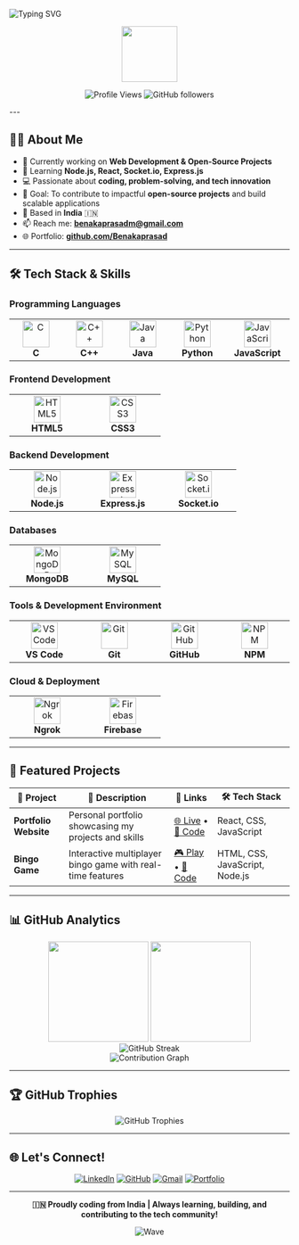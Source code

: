
![Typing SVG](https://readme-typing-svg.herokuapp.com?font=Poppins&weight=700&size=28&pause=1000&color=1E90FF&width=900&lines=Hi,+I'm+Benaka+Prasad+M;Full+Stack+Developer;Passionate+about+Building+Scalable+Web+Applications;Always+Learning+%26+Growing!)
<div align="center">
  <img src="https://media.giphy.com/media/M9gbBd9nbDrOTu1Mqx/giphy.gif" width="100"/>
</div>
<div align="center">
  
![Profile Views](https://komarev.com/ghpvc/?username=Benakaprasad&color=brightgreen&style=for-the-badge)
![GitHub followers](https://img.shields.io/github/followers/Benakaprasad?logo=github&style=for-the-badge&color=0969da)
</div>
---

## 🧑‍💻 About Me

- 🔭 Currently working on **Web Development & Open-Source Projects**
- 🌱 Learning **Node.js, React, Socket.io, Express.js**
- 💻 Passionate about **coding, problem-solving, and tech innovation**
- 🎯 Goal: To contribute to impactful **open-source projects** and build scalable applications
- 📍 Based in **India** 🇮🇳
- 📫 Reach me: **benakaprasadm@gmail.com**
- 🌐 Portfolio: **[github.com/Benakaprasad](https://github.com/Benakaprasad)**

---

## 🛠️ Tech Stack & Skills

### **Programming Languages**
<div align="center">
<table>
<tr>
<td align="center" width="120">
<img src="https://cdn.jsdelivr.net/gh/devicons/devicon/icons/c/c-original.svg" width="48" height="48" alt="C" />
<br><strong>C</strong>
</td>
<td align="center" width="120">
<img src="https://cdn.jsdelivr.net/gh/devicons/devicon/icons/cplusplus/cplusplus-original.svg" width="48" height="48" alt="C++" />
<br><strong>C++</strong>
</td>
<td align="center" width="120">
<img src="https://cdn.jsdelivr.net/gh/devicons/devicon/icons/java/java-original.svg" width="48" height="48" alt="Java" />
<br><strong>Java</strong>
</td>
<td align="center" width="120">
<img src="https://cdn.jsdelivr.net/gh/devicons/devicon/icons/python/python-original.svg" width="48" height="48" alt="Python" />
<br><strong>Python</strong>
</td>
<td align="center" width="120">
<img src="https://cdn.jsdelivr.net/gh/devicons/devicon/icons/javascript/javascript-original.svg" width="48" height="48" alt="JavaScript" />
<br><strong>JavaScript</strong>
</td>
</tr>
</table>
</div>

### **Frontend Development**
<div align="center">
<table>
<tr>
<td align="center" width="120">
<img src="https://cdn.jsdelivr.net/gh/devicons/devicon/icons/html5/html5-original.svg" width="48" height="48" alt="HTML5" />
<br><strong>HTML5</strong>
</td>
<td align="center" width="120">
<img src="https://cdn.jsdelivr.net/gh/devicons/devicon/icons/css3/css3-original.svg" width="48" height="48" alt="CSS3" />
<br><strong>CSS3</strong>
</td>
</tr>
</table>
</div>

### **Backend Development**
<div align="center">
<table>
<tr>
<td align="center" width="120">
<img src="https://cdn.jsdelivr.net/gh/devicons/devicon/icons/nodejs/nodejs-original.svg" width="48" height="48" alt="Node.js" />
<br><strong>Node.js</strong>
</td>
<td align="center" width="120">
<img src="https://cdn.jsdelivr.net/gh/devicons/devicon/icons/express/express-original.svg" width="48" height="48" alt="Express.js" />
<br><strong>Express.js</strong>
</td>
<td align="center" width="120">
<img src="https://cdn.jsdelivr.net/gh/devicons/devicon/icons/socketio/socketio-original.svg" width="48" height="48" alt="Socket.io" />
<br><strong>Socket.io</strong>
</td>
</tr>
</table>
</div>

### **Databases**
<div align="center">
<table>
<tr>
<td align="center" width="120">
<img src="https://cdn.jsdelivr.net/gh/devicons/devicon/icons/mongodb/mongodb-original.svg" width="48" height="48" alt="MongoDB" />
<br><strong>MongoDB</strong>
</td>
<td align="center" width="120">
<img src="https://cdn.jsdelivr.net/gh/devicons/devicon/icons/mysql/mysql-original.svg" width="48" height="48" alt="MySQL" />
<br><strong>MySQL</strong>
</td>
</tr>
</table>
</div>

### **Tools & Development Environment**
<div align="center">
<table>
<tr>
<td align="center" width="120">
<img src="https://cdn.jsdelivr.net/gh/devicons/devicon/icons/vscode/vscode-original.svg" width="48" height="48" alt="VS Code" />
<br><strong>VS Code</strong>
</td>
<td align="center" width="120">
<img src="https://cdn.jsdelivr.net/gh/devicons/devicon/icons/git/git-original.svg" width="48" height="48" alt="Git" />
<br><strong>Git</strong>
</td>
<td align="center" width="120">
<img src="https://cdn.jsdelivr.net/gh/devicons/devicon/icons/github/github-original.svg" width="48" height="48" alt="GitHub" />
<br><strong>GitHub</strong>
</td>
<td align="center" width="120">
<img src="https://cdn.jsdelivr.net/gh/devicons/devicon/icons/npm/npm-original-wordmark.svg" width="48" height="48" alt="NPM" />
<br><strong>NPM</strong>
</td>
</tr>
</table>
</div>

### **Cloud & Deployment**
<div align="center">
<table>
<tr>
<td align="center" width="120">
<img src="https://cdn.jsdelivr.net/npm/simple-icons@v9/icons/ngrok.svg" width="48" height="48" alt="Ngrok" />
<br><strong>Ngrok</strong>
</td>
<td align="center" width="120">
<img src="https://www.vectorlogo.zone/logos/firebase/firebase-icon.svg" width="48" height="48" alt="Firebase" />
<br><strong>Firebase</strong>
</td>
</tr>
</table>
</div>

---

## 🎯 Featured Projects

<div align="center">

| 🚀 Project | 📝 Description | 🔗 Links | 🛠️ Tech Stack |
|------------|-----------------|-----------|----------------|
| **Portfolio Website** | Personal portfolio showcasing my projects and skills | [🌐 Live](https://github.com/Benakaprasad) • [📁 Code](https://github.com/Benakaprasad/portfolio) | React, CSS, JavaScript |
| **Bingo Game** | Interactive multiplayer bingo game with real-time features | [🎮 Play](https://github.com/Benakaprasad/Bingo) • [📁 Code](https://github.com/Benakaprasad/Bingo) | HTML, CSS, JavaScript, Node.js |

</div>

---

## 📊 GitHub Analytics

<div align="center">
  <img height="180em" src="https://github-readme-stats.vercel.app/api?username=Benakaprasad&show_icons=true&theme=radical&include_all_commits=true&count_private=true"/>
  <img height="180em" src="https://github-readme-stats.vercel.app/api/top-langs/?username=Benakaprasad&layout=compact&langs_count=8&theme=radical"/>
</div>

<div align="center">
  <img src="https://github-readme-streak-stats.herokuapp.com/?user=Benakaprasad&theme=radical" alt="GitHub Streak"/>
</div>

<div align="center">
  <img src="https://github-readme-activity-graph.vercel.app/graph?username=Benakaprasad&theme=redical&hide_border=true" alt="Contribution Graph"/>
</div>

---

## 🏆 GitHub Trophies
<div align="center">
  <img src="https://github-profile-trophy.vercel.app/?username=Benakaprasad&theme=radical&no-frame=false&no-bg=false&margin-w=4" alt="GitHub Trophies"/>
</div>

---

## 🌐 Let's Connect!

<div align="center">

[![LinkedIn](https://img.shields.io/badge/LinkedIn-0077B5?style=for-the-badge&logo=linkedin&logoColor=white)](https://www.linkedin.com/in/Benakaprasad)
[![GitHub](https://img.shields.io/badge/GitHub-100000?style=for-the-badge&logo=github&logoColor=white)](https://github.com/Benakaprasad)
[![Gmail](https://img.shields.io/badge/Gmail-D14836?style=for-the-badge&logo=gmail&logoColor=white)](mailto:benakaprasadm@gmail.com)
[![Portfolio](https://img.shields.io/badge/Portfolio-000000?style=for-the-badge&logo=About.me&logoColor=white)](https://github.com/Benakaprasad)

</div>

---

<div align="center">

**🇮🇳 Proudly coding from India | Always learning, building, and contributing to the tech community!**

![Wave](https://raw.githubusercontent.com/mayhemantt/mayhemantt/Update/svg/Bottom.svg)

</div>

